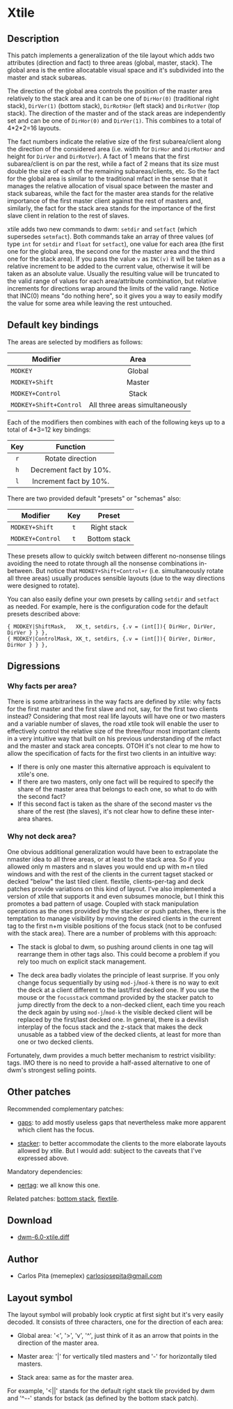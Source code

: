 Xtile
=====

Description
-----------

This patch implements a generalization of the tile layout which adds two attributes
(direction and fact) to three areas (global, master, stack). The global area is the entire
allocatable visual space and it's subdivided into the master and stack subareas.

The direction of the global area controls the position of the master area relatively to
the stack area and it can be one of `DirHor(0)` (traditional right stack), `DirVer(1)`
(bottom stack), `DirRotHor` (left stack) and `DirRotVer` (top stack). The direction of the
master and of the stack areas are independently set and can be one of `DirHor(0)` and
`DirVer(1)`.  This combines to a total of 4\*2\*2=16 layouts.

The fact numbers indicate the relative size of the first subarea/client along the
direction of the considered area (i.e. width for `DirHor` and `DirRotHor` and height for
`DirVer` and `DirRotVer`). A fact of 1 means that the first subarea/client is on par the
rest, while a fact of 2 means that its size must double the size of each of the remaining
subareas/clients, etc.  So the fact for the global area is similar to the traditional
mfact in the sense that it manages the relative allocation of visual space between the
master and stack subareas, while the fact for the master area stands for the relative
importance of the first master client against the rest of masters and, similarly, the fact
for the stack area stands for the importance of the first slave client in relation to the
rest of slaves.

xtile adds two new commands to dwm: `setdir` and `setfact` (which supersedes `setmfact`).
Both commands take an array of three values (of type `int` for `setdir` and `float` for
`setfact`), one value for each area (the first one for the global area, the second one for
the master area and the third one for the stack area). If you pass the value `v` as
`INC(v)` it will be taken as a relative increment to be added to the current value,
otherwise it will be taken as an absolute value. Usually the resulting value will be
truncated to the valid range of values for each area/attribute combination, but relative
increments for directions wrap around the limits of the valid range.  Notice that INC(0)
means "do nothing here", so it gives you a way to easily modify the value for some area
while leaving the rest untouched.

Default key bindings
--------------------

The areas are selected by modifiers as follows:

  Modifier            |  Area
----------------------|:-------------------------------:
`MODKEY`              |  Global
`MODKEY+Shift`        |  Master
`MODKEY+Control`      |  Stack
`MODKEY+Shift+Control`|  All three areas simultaneously

Each of the modifiers then combines with each of the following keys up to a total of
4\*3=12 key bindings:

  Key   |      Function
:------:|:-----------------------:
 `r`    |  Rotate direction
 `h`    |  Decrement fact by 10%.
 `l`    |  Increment fact by 10%.

There are two provided default "presets" or "schemas" also:

  Modifier        |  Key   |  Preset
------------------|:------:|:-------------:
`MODKEY+Shift`    | `t`    |  Right stack
`MODKEY+Control`  | `t`    |  Bottom stack

These presets allow to quickly switch between different no-nonsense tilings avoiding the
need to rotate through all the nonsense combinations in-between. But notice that
`MODKEY+Shift+Control+r` (i.e. simultaneously rotate all three areas) usually produces
sensible layouts (due to the way directions were designed to rotate).

You can also easily define your own presets by calling `setdir` and `setfact` as needed.
For example, here is the configuration code for the default presets described above:

    { MODKEY|ShiftMask,   XK_t, setdirs, {.v = (int[]){ DirHor, DirVer, DirVer } } },
    { MODKEY|ControlMask, XK_t, setdirs, {.v = (int[]){ DirVer, DirHor, DirHor } } },

Digressions
-----------

### Why facts per area?

There is some arbitrariness in the way facts are defined by xtile: why facts for the first
master and the first slave and not, say, for the first two clients instead?  Considering
that most real life layouts will have one or two masters and a variable number of slaves,
the road xtile took will enable the user to effectively control the relative size of the
three/four most important clients in a very intuitive way that built on his previous
understanding of the mfact and the master and stack area concepts. OTOH it's not clear to
me how to allow the specification of facts for the first two clients in an intuitive way:

* If there is only one master this alternative approach is equivalent to xtile's one.
* If there are two masters, only one fact will be required to specify the share of the
  master area that belongs to each one, so what to do with the second fact?
* If this second fact is taken as the share of the second master vs the share of the
  rest (the slaves), it's not clear how to define these inter-area shares.

### Why not deck area?

One obvious additional generalization would have been to extrapolate the nmaster idea to
all three areas, or at least to the stack area. So if you allowed only m masters and n
slaves you would end up with m+n tiled windows and with the rest of the clients in the
current tagset stacked or decked "below" the last tiled client. flextile, clients-per-tag
and deck patches provide variations on this kind of layout. I've also implemented a
version of xtile that supports it and even subsumes monocle, but I think this promotes a
bad pattern of usage. Coupled with stack manipulation operations as the ones provided by
the stacker or push patches, there is the temptation to manage visibility by moving the
desired clients in the current tag to the first n+m visible positions of the focus stack
(not to be confused with the stack area). There are a number of problems with this
approach:

* The stack is global to dwm, so pushing around clients in one tag will rearrange them in
  other tags also. This could become a problem if you rely too much on explicit stack
  management.

* The deck area badly violates the principle of least surprise. If you only change focus
  sequentially by using `mod-j`/`mod-k` there is no way to exit the deck at a client
  different to the last/first decked one. If you use the mouse or the `focusstack` command
  provided by the stacker patch to jump directly from the deck to a non-decked client,
  each time you reach the deck again by using `mod-j`/`mod-k` the visible decked client
  will be replaced by the first/last decked one. In general, there is a devilish interplay
  of the focus stack and the z-stack that makes the deck unusable as a tabbed view of the
  decked clients, at least for more than one or two decked clients.

Fortunately, dwm provides a much better mechanism to restrict visibility: tags. IMO there
is no need to provide a half-assed alternative to one of dwm's strongest selling points.

Other patches
-------------

Recommended complementary patches:

* [gaps](gaps): to add mostly useless gaps that nevertheless make more apparent which
  client has the focus.

* [stacker](stacker): to better accommodate the clients to the more elaborate layouts
  allowed by xtile. But I would add: subject to the caveats that I've expressed above.

Mandatory dependencies:

* [pertag](pertag): we all know this one.

Related patches: [bottom stack](bottom_stack), [flextile](flextile).

Download
--------

* [dwm-6.0-xtile.diff](dwm-6.0-xtile.diff)

Author
------

* Carlos Pita (memeplex) <carlosjosepita@gmail.com>

Layout symbol
-------------------

The layout symbol will probably look cryptic at first sight but it's
very easily decoded. It consists of three characters, one for the
direction of each area:

* Global area: '<', '>', 'v', '^', just think of it as an arrow that
points in the
  direction of the master area.

* Master area: '|' for vertically tiled masters and '-' for
horizontally tiled masters.

* Stack area: same as for the master area.

For example, '<||' stands for the default right stack tile provided by
dwm and '^--' stands for bstack (as defined by the bottom stack
patch).
